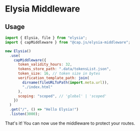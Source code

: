 # Elysia Middleware

## Usage

```javascript
import { Elysia, file } from "elysia";
import { capMiddleware } from "@cap.js/elysia-middleware";

new Elysia()
  .use(
    capMiddleware({
      token_validity_hours: 32,
      tokens_store_path: ".data/tokensList.json",
      token_size: 16, // token size in bytes
      verification_template_path: join(
        dirname(fileURLToPath(import.meta.url)),
        "./index.html"
      ),
      scoping: "scoped", // 'global' | 'scoped'
    })
  )
  .get("/", () => "Hello Elysia!")
  .listen(3000);
```

That's it! You can now use the middleware to protect your routes.